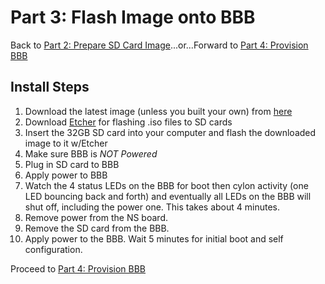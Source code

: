 # Part 3: Flash Image onto BBB

Back to [Part 2: Prepare SD Card Image](prepare_sd.md)...or...Forward to [Part 4: Provision BBB](provision_bbb.md)

## Install Steps
1. Download the latest image (unless you built your own) from [here](https://drive.google.com/drive/folders/1_8qds9_7xkiPrP8CDYuQaFylpPfw_vqI?usp=sharing)
2. Download [Etcher](https://etcher.io/) for flashing .iso files to SD cards
3. Insert the 32GB SD card into your computer and flash the downloaded image to it w/Etcher
4. Make sure BBB is *NOT Powered*
5. Plug in SD card to BBB
6. Apply power to BBB
7. Watch the 4 status LEDs on the BBB for boot then cylon activity (one LED bouncing back and forth) and eventually all LEDs on the BBB will shut off, including the power one.  This takes about 4 minutes.
8. Remove power from the NS board.
9. Remove the SD card from the BBB.
10. Apply power to the BBB. Wait 5 minutes for initial boot and self configuration.

Proceed to [Part 4: Provision BBB](provision_bbb.md)
